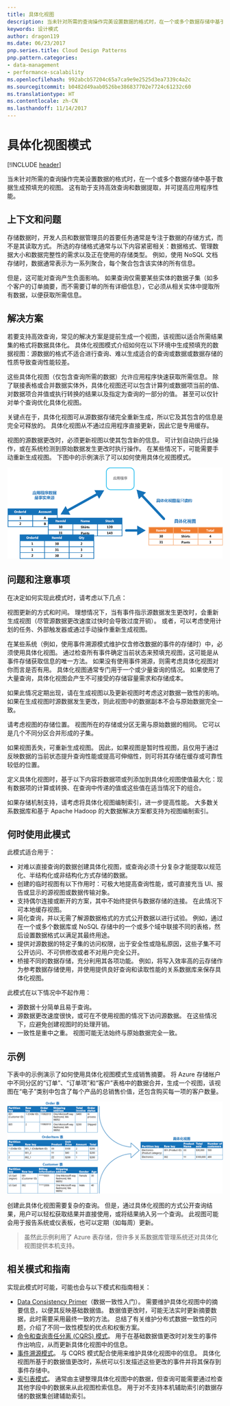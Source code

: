 ```yaml
---
title: 具体化视图
description: 当未针对所需的查询操作完美设置数据的格式时，在一个或多个数据存储中基于数据生成预填充的视图。
keywords: 设计模式
author: dragon119
ms.date: 06/23/2017
pnp.series.title: Cloud Design Patterns
pnp.pattern.categories:
- data-management
- performance-scalability
ms.openlocfilehash: 992abcb57204c65a7ca9e9e2525d3ea7339c4a2c
ms.sourcegitcommit: b0482d49aab0526be386837702e7724c61232c60
ms.translationtype: HT
ms.contentlocale: zh-CN
ms.lasthandoff: 11/14/2017
---
```

# <a name="materialized-view-pattern"></a>具体化视图模式

[!INCLUDE [header](../_includes/header.md)]

当未针对所需的查询操作完美设置数据的格式时，在一个或多个数据存储中基于数据生成预填充的视图。 这有助于支持高效查询和数据提取，并可提高应用程序性能。

## <a name="context-and-problem"></a>上下文和问题

存储数据时，开发人员和数据管理员的首要任务通常是专注于数据的存储方式，而不是其读取方式。 所选的存储格式通常与以下内容紧密相关：数据格式、管理数据大小和数据完整性的需求以及正在使用的存储类型。 例如，使用 NoSQL 文档存储时，数据通常表示为一系列聚合，每个聚合包含该实体的所有信息。

但是，这可能对查询产生负面影响。 如果查询仅需要某些实体的数据子集（如多个客户的订单摘要，而不需要订单的所有详细信息），它必须从相关实体中提取所有数据，以便获取所需信息。

## <a name="solution"></a>解决方案

若要支持高效查询，常见的解决方案是提前生成一个视图，该视图以适合所需结果集的格式将数据具体化。 具体化视图模式介绍如何在以下环境中生成预填充的数据视图：源数据的格式不适合进行查询、难以生成适合的查询或数据或数据存储的性质导致查询性能较差。

这些具体化视图（仅包含查询所需的数据）允许应用程序快速获取所需信息。 除了联接表格或合并数据实体外，具体化视图还可以包含计算列或数据项当前的值、对数据项合并值或执行转换的结果以及指定为查询的一部分的值。 甚至可以仅针对单个查询优化具体化视图。

关键点在于，具体化视图可从源数据存储完全重新生成，所以它及其包含的信息是完全可释放的。 具体化视图从不通过应用程序直接更新，因此它是专用缓存。

视图的源数据更改时，必须更新视图以使其包含新的信息。 可计划自动执行此操作，或在系统检测到原始数据发生更改时执行操作。 在某些情况下，可能需要手动重新生成视图。 下图中的示例演示了可以如何使用具体化视图模式。

![图 1 中的示例演示了可以如何使用具体化视图模式](./_images/materialized-view-pattern-diagram.png)


## <a name="issues-and-considerations"></a>问题和注意事项

在决定如何实现此模式时，请考虑以下几点：

视图更新的方式和时间。 理想情况下，当有事件指示源数据发生更改时，会重新生成视图（尽管源数据更改速度过快时会导致过度开销）。 或者，可以考虑使用计划的任务、外部触发器或通过手动操作重新生成视图。

在某些系统（例如，使用事件溯源模式维护仅含修改数据的事件的存储时）中，必须使用具体化视图。 通过检查所有事件确定当前状态来预填充视图，这可能是从事件存储获取信息的唯一方法。 如果没有使用事件溯源，则需考虑具体化视图对你而言是否有用。 具体化视图通常专门用于一个或少量查询的情况。 如果使用了大量查询，具体化视图会产生不可接受的存储容量需求和存储成本。

如果此情况定期出现，请在生成视图以及更新视图时考虑这对数据一致性的影响。 如果在生成视图时源数据发生更改，则此视图中的数据副本不会与原始数据完全一致。

请考虑视图的存储位置。 视图所在的存储或分区无需与原始数据的相同。 它可以是几个不同分区合并形成的子集。

如果视图丢失，可重新生成视图。 因此，如果视图是暂时性视图，且仅用于通过反映数据的当前状态提升查询性能或提高可伸缩性，则可将其存储在缓存或可靠性较低的位置。

定义具体化视图时，基于以下内容将数据项或列添加到具体化视图使值最大化：现有数据项的计算或转换、在查询中传递的值或这些值在适当情况下的组合。

如果存储机制支持，请考虑将具体化视图编制索引，进一步提高性能。 大多数关系数据库和基于 Apache Hadoop 的大数据解决方案都支持为视图编制索引。

## <a name="when-to-use-this-pattern"></a>何时使用此模式

此模式适合用于：
- 对难以直接查询的数据创建具体化视图，或查询必须十分复杂才能提取以规范化、半结构化或非结构化方式存储的数据。
- 创建的临时视图有以下作用时：可极大地提高查询性能，或可直接充当 UI、报告或显示的源视图或数据传输对象。
- 支持偶尔连接或断开的方案，其中不始终提供与数据存储的连接。 在此情况下可本地缓存视图。
- 简化查询，并以无需了解源数据格式的方式公开数据以进行试验。 例如，通过在一个或多个数据库或 NoSQL 存储中的一个或多个域中联接不同的表格，然后设置数据格式以满足其最终用途。
- 提供对源数据的特定子集的访问权限，出于安全性或隐私原因，这些子集不可公开访问、不可供修改或者不对用户完全公开。
- 桥接不同的数据存储，充分利用其各项功能。 例如，将写入效率高的云存储作为参考数据存储使用，并使用提供良好查询和读取性能的关系数据库来保存具体化视图。

此模式在以下情况中不起作用：
- 源数据十分简单且易于查询。
- 源数据更改速度很快，或可在不使用视图的情况下访问源数据。 在这些情况下，应避免创建视图时的处理开销。
- 一致性是重中之重。 视图可能无法始终与原始数据完全一致。

## <a name="example"></a>示例

下表中的示例演示了如何使用具体化视图模式生成销售摘要。 将 Azure 存储帐户中不同分区的“订单”、“订单项”和“客户”表格中的数据合并，生成一个视图，该视图在“电子”类别中包含了每个产品的总销售价值，还包含购买每一项的客户数量。

![图 2：使用具体化视图模式生成销售摘要](./_images/materialized-view-summary-diagram.png)


创建此具体化视图需要复杂的查询。 但是，通过具体化视图的方式公开查询结果，用户可以轻松获取结果并直接使用，或将结果纳入另一个查询。 此视图可能会用于报告系统或仪表板，也可以定期（如每周）更新。

>  虽然此示例利用了 Azure 表存储，但许多关系数据库管理系统还对具体化视图提供本机支持。

## <a name="related-patterns-and-guidance"></a>相关模式和指南

实现此模式时可能，可能也会与以下模式和指南相关：
- [Data Consistency Primer](https://msdn.microsoft.com/library/dn589800.aspx)（数据一致性入门）。 需要维护具体化视图中的摘要信息，以便其反映基础数据值。 数据值更改时，可能无法实时更新摘要数据，此时需要采用最终一致的方法。 总结了有关维护分布式数据一致性的问题，介绍了不同一致性模型的优点和权衡方案。
- [命令和查询责任分离 (CQRS) 模式](cqrs.md)。 用于在基础数据值更改时对发生的事件作出响应，从而更新具体化视图中的信息。
- [事件溯源模式](event-sourcing.md)。 与 CQRS 模式配合使用来维护具体化视图中的信息。 具体化视图所基于的数据值更改时，系统可以引发描述这些更改的事件并将其保存到事件存储中。
- [索引表模式](index-table.md)。 通常由主键整理具体化视图中的数据，但查询可能需要通过检查其他字段中的数据来从此视图检索信息。 用于对不支持本机辅助索引的数据存储的数据集创建辅助索引。
